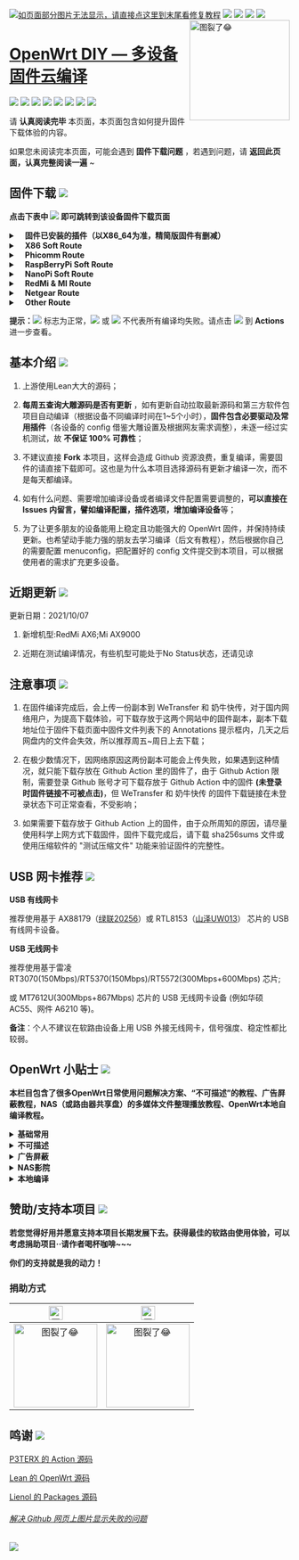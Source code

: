 [![如页面部分图片无法显示，请直接点这里到末尾看修复教程](https://visitor-badge.glitch.me/badge?page_id=OpenWrt-DIY-visitor-badge)](#解决-github-网页上图片显示失败的问题) [![](https://img.shields.io/github/stars/XiaoSong0919/OpenWrt-DIY?color=FFFFFF)](https://github.com/XiaoSong0919/OpenWrt-DIY/stargazers) [![](https://img.shields.io/github/forks/XiaoSong0919/OpenWrt-DIY?color=FFFFFF)](https://github.com/XiaoSong0919/OpenWrt-DIY/network/members) [![](https://img.shields.io/github/release-date/XiaoSong0919/OpenWrt-DIY?color=FFFFFF&label=%E6%9B%B4%E6%96%B0%E6%97%A5%E6%9C%9F)](https://github.com/XiaoSong0919/OpenWrt-DIY/actions) [![](https://img.shields.io/badge/QQ群-点击加入-FFFFFF.svg)](https://jq.qq.com/?_wv=1027&k=9Sh2iNhT)
<a href="#readme">
    <img src="https://img.vim-cn.com/48/6e4b91fdeefa201f93befdf858a13eefeaff5c.jpg" alt="图裂了😂" title="OpenWrt-DIY" align="right" height="180" />
</a>

[OpenWrt DIY — 多设备固件云编译](https://jq.qq.com/?_wv=1027&k=9Sh2iNhT)
======================

[![](https://img.shields.io/badge/-目录:-696969.svg)](#readme) [![](https://img.shields.io/badge/-基本介绍-F5F5F5.svg)](#基本介绍-) [![](https://img.shields.io/badge/-近期更新-F5F5F5.svg)](#近期更新-) [![](https://img.shields.io/badge/-注意事项-F5F5F5.svg)](#注意事项-) [![](https://img.shields.io/badge/-USB网卡推荐-F5F5F5.svg)](#usb-网卡推荐-) [![](https://img.shields.io/badge/-OpenWrt小贴士-F5F5F5.svg)](#openwrt-小贴士-) [![](https://img.shields.io/badge/-赞助本项目-F5F5F5.svg)](#赞助支持本项目-) [![](https://img.shields.io/badge/-鸣谢-F5F5F5.svg)](#鸣谢-)

请 **认真阅读完毕** 本页面，本页面包含如何提升固件下载体验的内容。

如果您未阅读完本页面，可能会遇到 **固件下载问题** ，若遇到问题，请 **返回此页面，认真完整阅读一遍** ~

## 固件下载 [![](https://img.shields.io/badge/-支持设备、编译状态及固件下载-FFFFFF.svg)](#固件下载-)

**点击下表中 [![](https://img.shields.io/badge/设备-passing-32CD32.svg)](https://github.com/XiaoSong0919/OpenWrt-DIY/actions) 即可跳转到该设备固件下载页面**

<details>
 <summary><b>&nbsp;&nbsp;&nbsp; 固件已安装的插件（以X86_64为准，精简版固件有删减）</b></summary>
    
<br/>

|    序号   |     插件名称     |  精简    |
| :-------: | :-------------: | :-----: |
| 1 |luci-compat |*|
| 2 |luci-mod-admin-full |*|
| 3 |luci-newapi |*|
|**|应用程序||
| 4 |luci-app-accesscontrol |*|
| 5 |luci-app-adblock ||
| 6 |luci-app-adguardhome ||
| 7 |luci-app-aliddns ||
| 8 |luci-app-argon-config |*|
| 9 |luci-app-arpbind |*|
| 10|luci-app-autoreboot |*|
| 11|luci-app-cifs-mount ||
| 12|luci-app-commands |*|
| 13|luci-app-ddns |*|
| 14|luci-app-diskman |*|
| 15|luci-app-filetransfer ||
| 16|luci-app-firewall |*|
| 17|luci-app-hd-idle |*|
| 18|luci-app-ipsec-vpnd ||
| 19|luci-app-kodexplorer ||
| 20|luci-app-mwan3 ||
| 21|luci-app-netdata ||
| 22|luci-app-nfs |*|
| 23|luci-app-nlbwmon |*|
| 24|luci-app-nps ||
| 25|luci-app-passwall |*|
| 26|luci-app-pppoe-relay ||
| 27|luci-app-pptp-server ||
| 28|luci-app-qbittorrent ||
| 29|luci-app-qbittorrent_dynamic ||
| 30|luci-app-ramfree ||
| 31|luci-app-samba |*|
| 32|luci-app-smartdns ||
| 33|luci-app-ssr-plus |*|
| 34|luci-app-ttyd ||
| 35|luci-app-turboacc |*|
| 36|luci-app-unblockmusic ||
| 37|luci-app-upnp |*|
| 38|luci-app-usb-printer ||
| 39|luci-app-uugamebooster ||
| 40|luci-app-vlmcsd ||
| 41|luci-app-vsftpd ||
| 42|luci-app-webadmin |*|
| 43|luci-app-wol |*|
| 44|luci-app-xlnetacc ||
| 45|luci-app-zerotier ||
|**|主题||
| 46|luci-theme-argon |*|
| 47|luci-theme-argon_new |*|
| 48|luci-theme-bootstrap |*|
| 49|luci-theme-edge ||
|**|协议||
| 50|luci-proto-bonding |*|
| 51|luci-proto-ipip ||
| 52|luci-proto-ipv6 |*|
| 53|luci-proto-ppp |*|
| 54|luci-proto-relay |*|

</details>

<details>
 <summary><b>&nbsp;&nbsp;&nbsp; X86 Soft Route</b></summary>
    
<br/>

|    序号   |     设备平台     |   编译状态及下载链接 |   插件配置   | 备注说明   |
| :-----------------: | :-------------: |:-----------------: | :-----------------: |  :-----------------: | 
| 1 |   [![](https://img.shields.io/badge/OpenWrt-x86_64_(64位)-FFFFFF.svg)](https://github.com/XiaoSong0919/OpenWrt-DIY/actions?query=workflow%3A%22Build+X86%2864bit%29+OpenWrt%22)    | [![](https://github.com/XiaoSong0919/OpenWrt-DIY/workflows/Build%20X86(64bit)%20OpenWrt/badge.svg)](https://github.com/XiaoSong0919/OpenWrt-DIY/actions?query=workflow%3A%22Build+X86%2864bit%29+OpenWrt%22) |[![](https://img.shields.io/badge/编译-配置-orange.svg)](https://github.com/XiaoSong0919/OpenWrt-DIY/blob/main/config/x86_64.config) |  |  
| 2 |    [![](https://img.shields.io/badge/OpenWrt-x86_(32位)-FFFFFF.svg)](https://github.com/XiaoSong0919/OpenWrt-DIY/actions?query=workflow%3A%22Build+X86%2832bit%29+OpenWrt%22)     |[![](https://github.com/XiaoSong0919/OpenWrt-DIY/workflows/Build%20X86(32bit)%20OpenWrt/badge.svg)](https://github.com/XiaoSong0919/OpenWrt-DIY/actions?query=workflow%3A%22Build+X86%2832bit%29+OpenWrt%22) |[![](https://img.shields.io/badge/编译-配置-orange.svg)](https://github.com/XiaoSong0919/OpenWrt-DIY/blob/main/config/x86.config) | | 
</details>

<details>
 <summary><b>&nbsp;&nbsp;&nbsp; Phicomm Route</b></summary>
    
<br/>

|    序号   |     设备平台     |   编译状态及下载链接 |   插件配置   | 备注说明   |
| :-----------------: | :-------------: |:-----------------: | :-----------------: |  :-----------------: | 
| 1 |        [![](https://img.shields.io/badge/OpenWrt-K2T-FFFFFF.svg)](https://github.com/XiaoSong0919/OpenWrt-DIY/actions?query=workflow%3A%22Build+K2T+OpenWrt%22)           | [![](https://github.com/XiaoSong0919/OpenWrt-DIY/workflows/Build%20K2T%20OpenWrt/badge.svg)](https://github.com/XiaoSong0919/OpenWrt-DIY/actions?query=workflow%3A%22Build+K2T+OpenWrt%22)|[![](https://img.shields.io/badge/编译-配置-orange.svg)](https://github.com/XiaoSong0919/OpenWrt-DIY/blob/main/config/Lean_LEDE_K2T.config) | | 
| 2 |        [![](https://img.shields.io/badge/OpenWrt-K2P-FFFFFF.svg)](https://github.com/XiaoSong0919/OpenWrt-DIY/actions?query=workflow%3A%22Build+K2P+OpenWrt%22)           |[![](https://github.com/XiaoSong0919/OpenWrt-DIY/workflows/Build%20K2P%20OpenWrt/badge.svg)](https://github.com/XiaoSong0919/OpenWrt-DIY/actions?query=workflow%3A%22Build+K2P+OpenWrt%22)|[![](https://img.shields.io/badge/编译-配置-orange.svg)](https://github.com/XiaoSong0919/OpenWrt-DIY/blob/main/config/Lean_LEDE_K2P.config) |闭源驱动&精简 | 
| 3 |       [![](https://img.shields.io/badge/OpenWrt-K3-FFFFFF.svg)](https://github.com/XiaoSong0919/OpenWrt-DIY/actions?query=workflow%3A%22Build+K3+OpenWrt%22)           |[![](https://github.com/XiaoSong0919/OpenWrt-DIY/workflows/Build%20K3%20OpenWrt/badge.svg)](https://github.com/XiaoSong0919/OpenWrt-DIY/actions?query=workflow%3A%22Build+K3+OpenWrt%22) |[![](https://img.shields.io/badge/编译-配置-orange.svg)](https://github.com/XiaoSong0919/OpenWrt-DIY/blob/main/config/k3.config)  |  | 
</details>

<details>
 <summary><b>&nbsp;&nbsp;&nbsp; RaspBerryPi Soft Route</b></summary>
    
<br/>

|    序号   |     设备平台     |   编译状态及下载链接 |   插件配置   | 备注说明   |
| :-----------------: | :-------------: |:-----------------: | :-----------------: |  :-----------------: | 
| 1 |    [![](https://img.shields.io/badge/OpenWrt-树莓派_3B/3B+-FFFFFF.svg)](https://github.com/XiaoSong0919/OpenWrt-DIY/actions?query=workflow%3A%22Build+RaspBerryPi3+OpenWrt%22)   | [![](https://github.com/XiaoSong0919/OpenWrt-DIY/workflows/Build%20RaspBerryPi3%20OpenWrt/badge.svg)](https://github.com/XiaoSong0919/OpenWrt-DIY/actions?query=workflow%3A%22Build+RaspBerryPi3+OpenWrt%22) |[![](https://img.shields.io/badge/编译-配置-orange.svg)](https://github.com/XiaoSong0919/OpenWrt-DIY/blob/main/config/rpi3-lean-openwrt.config) | 含 USB 网卡驱动 |
| 2 |    [![](https://img.shields.io/badge/OpenWrt-树莓派_4B-FFFFFF.svg)](https://github.com/XiaoSong0919/OpenWrt-DIY/actions?query=workflow%3A%22Build+RaspBerryPi4+OpenWrt%22)    | [![](https://github.com/XiaoSong0919/OpenWrt-DIY/workflows/Build%20RaspBerryPi4%20OpenWrt/badge.svg)](https://github.com/XiaoSong0919/OpenWrt-DIY/actions?query=workflow%3A%22Build+RaspBerryPi4+OpenWrt%22)  |[![](https://img.shields.io/badge/编译-配置-orange.svg)](https://github.com/XiaoSong0919/OpenWrt-DIY/blob/main/config/raspberrypi4.config)  | 含 USB 网卡驱动 |
</details>

<details>
 <summary><b>&nbsp;&nbsp;&nbsp; NanoPi Soft Route</b></summary>
    
<br/>

|    序号   |     设备平台     |   编译状态及下载链接 |   插件配置   | 备注说明   |
| :-----------------: | :-------------: |:-----------------: | :-----------------: |  :-----------------: | 
| 1|      [![](https://img.shields.io/badge/OpenWrt-NanoPi_NEO2-FFFFFF.svg)](https://github.com/XiaoSong0919/OpenWrt-DIY/actions?query=workflow%3A%22Build+NanoPi+NEO2+OpenWrt%22)     |  [![](https://github.com/XiaoSong0919/OpenWrt-DIY/workflows/Build%20NanoPi%20NEO2%20OpenWrt/badge.svg)](https://github.com/XiaoSong0919/OpenWrt-DIY/actions?query=workflow%3A%22Build+NanoPi+NEO2+OpenWrt%22)  |[![](https://img.shields.io/badge/编译-配置-orange.svg)](https://github.com/XiaoSong0919/OpenWrt-DIY/blob/main/config/NEO2.config)  |  |
| 2|      [![](https://img.shields.io/badge/OpenWrt-NanoPi_R2S-FFFFFF.svg)](https://github.com/XiaoSong0919/OpenWrt-DIY/actions?query=workflow%3A%22Build+NanoPi+R2S+OpenWrt%22)     |  [![](https://github.com/XiaoSong0919/OpenWrt-DIY/workflows/Build%20NanoPi%20R2S%20OpenWrt/badge.svg)](https://github.com/XiaoSong0919/OpenWrt-DIY/actions?query=workflow%3A%22Build+NanoPi+R2S+OpenWrt%22)  |[![](https://img.shields.io/badge/编译-配置-orange.svg)](https://github.com/XiaoSong0919/OpenWrt-DIY/blob/main/config/r2s.config)  |  |
| 3|      [![](https://img.shields.io/badge/OpenWrt-NanoPi_R4S-FFFFFF.svg)](https://github.com/XiaoSong0919/OpenWrt-DIY/actions?query=workflow%3A%22Build+NanoPi+R4S+OpenWrt%22)     |  [![](https://github.com/XiaoSong0919/OpenWrt-DIY/workflows/Build%20NanoPi%20R4S%20OpenWrt/badge.svg)](https://github.com/XiaoSong0919/OpenWrt-DIY/actions?query=workflow%3A%22Build+NanoPi+R4S+OpenWrt%22)  |[![](https://img.shields.io/badge/编译-配置-orange.svg)](https://github.com/XiaoSong0919/OpenWrt-DIY/blob/main/config/r4s.config)  |  |
</details>

<details>
 <summary><b>&nbsp;&nbsp;&nbsp; RedMi & MI Route</b></summary>
    
<br/>

|    序号   |     设备平台     |   编译状态及下载链接 |   插件配置   | 备注说明   |
| :-----------------: | :-------------: |:-----------------: | :-----------------: |  :-----------------: | 
| 1 |    [![](https://img.shields.io/badge/OpenWrt-红米_AC2100-FFFFFF.svg)](https://github.com/XiaoSong0919/OpenWrt-DIY/actions?query=workflow%3A%22Build+Redmi+AC2100+OpenWrt%22)     | [![](https://github.com/XiaoSong0919/OpenWrt-DIY/workflows/Build%20Redmi%20AC2100%20OpenWrt/badge.svg)](https://github.com/XiaoSong0919/OpenWrt-DIY/actions?query=workflow%3A%22Build+Redmi+AC2100+OpenWrt%22) |[![](https://img.shields.io/badge/编译-配置-orange.svg)](https://github.com/XiaoSong0919/OpenWrt-DIY/blob/main/config/redmi_ac2100.config) | | 
| 2 |     [![](https://img.shields.io/badge/OpenWrt-小米_R3G-FFFFFF.svg)](https://github.com/XiaoSong0919/OpenWrt-DIY/actions?query=workflow%3A%22Build+Mi+R3G+OpenWrt%22)   | [![](https://github.com/XiaoSong0919/OpenWrt-DIY/workflows/Build%20Mi%20R3G%20OpenWrt/badge.svg)](https://github.com/XiaoSong0919/OpenWrt-DIY/actions?query=workflow%3A%22Build+Mi+R3G+OpenWrt%22) |[![](https://img.shields.io/badge/编译-配置-orange.svg)](https://github.com/XiaoSong0919/OpenWrt-DIY/blob/main/config/r3g.config) | 闭源驱动  |
| 3 |     [![](https://img.shields.io/badge/OpenWrt-小米_R3P-FFFFFF.svg)](https://github.com/XiaoSong0919/OpenWrt-DIY/actions?query=workflow%3A%22Build+Mi+R3P+OpenWrt%22)   | [![](https://github.com/XiaoSong0919/OpenWrt-DIY/workflows/Build%20Mi%20R3P%20OpenWrt/badge.svg)](https://github.com/XiaoSong0919/OpenWrt-DIY/actions?query=workflow%3A%22Build+Mi+R3P+OpenWrt%22) |[![](https://img.shields.io/badge/编译-配置-orange.svg)](https://github.com/XiaoSong0919/OpenWrt-DIY/blob/main/config/r3p.config) | 闭源驱动  |
| 4 |     [![](https://img.shields.io/badge/OpenWrt-小米_Mini-FFFFFF.svg)](https://github.com/XiaoSong0919/OpenWrt-DIY/actions?query=workflow%3A%22Build+Mi+Mini+OpenWrt%22)   | [![](https://github.com/XiaoSong0919/OpenWrt-DIY/workflows/Build%20Mi%20Mini%20OpenWrt/badge.svg)](https://github.com/XiaoSong0919/OpenWrt-DIY/actions?query=workflow%3A%22Build+Mi+Mini+OpenWrt%22) |[![](https://img.shields.io/badge/编译-配置-orange.svg)](https://github.com/XiaoSong0919/OpenWrt-DIY/blob/main/config/Mi_mini.config) |精简|
| 5 |    [![](https://img.shields.io/badge/OpenWrt-红米_AX6-FFFFFF.svg)](https://github.com/XiaoSong0919/OpenWrt-DIY/actions?query=workflow%3A%22Build+RedMi+AX6+OpenWrt%22)     | [![](https://github.com/XiaoSong0919/OpenWrt-DIY/workflows/Build%20RedMi%20AX6%20OpenWrt/badge.svg)](https://github.com/XiaoSong0919/OpenWrt-DIY/actions?query=workflow%3A%22Build+RedMi+AX6+OpenWrt%22) |[![](https://img.shields.io/badge/编译-配置-orange.svg)](https://github.com/XiaoSong0919/OpenWrt-DIY/blob/main/config/ax6.config) |带NSS加速| 
| 6 |    [![](https://img.shields.io/badge/OpenWrt-小米_AX9000-FFFFFF.svg)](https://github.com/XiaoSong0919/OpenWrt-DIY/actions?query=workflow%3A%22Build+Mi+AX9000+OpenWrt%22)     | [![](https://github.com/XiaoSong0919/OpenWrt-DIY/workflows/Build%20Mi%20AX9000%20OpenWrt/badge.svg)](https://github.com/XiaoSong0919/OpenWrt-DIY/actions?query=workflow%3A%22Build+Mi+AX9000+OpenWrt%22) |[![](https://img.shields.io/badge/编译-配置-orange.svg)](https://github.com/XiaoSong0919/OpenWrt-DIY/blob/main/config/ax9000.config) |带NSS加速| 
</details>


<details>
 <summary><b>&nbsp;&nbsp;&nbsp; Netgear Route</b></summary>
    
<br/>

|    序号   |     设备平台     |   编译状态及下载链接 |   插件配置   | 备注说明   |
| :-----------------: | :-------------: |:-----------------: | :-----------------: |  :-----------------: | 
| 1 |     [![](https://img.shields.io/badge/OpenWrt-网件_R7800-FFFFFF.svg)](https://github.com/XiaoSong0919/OpenWrt-DIY/actions?query=workflow%3A%22Build+Netgear+R7800+OpenWrt%22)   | [![](https://github.com/XiaoSong0919/OpenWrt-DIY/workflows/Build%20Netgear%20R7800%20OpenWrt/badge.svg)](https://github.com/XiaoSong0919/OpenWrt-DIY/actions?query=workflow%3A%22Build+Netgear+R7800+OpenWrt%22) |[![](https://img.shields.io/badge/编译-配置-orange.svg)](https://github.com/XiaoSong0919/OpenWrt-DIY/blob/main/config/r7800.config) |   |
| 2 |     [![](https://img.shields.io/badge/OpenWrt-网件_3800-FFFFFF.svg)](https://github.com/XiaoSong0919/OpenWrt-DIY/actions?query=workflow%3A%22Build+Netgear+3800+OpenWrt%22)   | [![](https://github.com/XiaoSong0919/OpenWrt-DIY/workflows/Build%20Netgear%203800%20OpenWrt/badge.svg)](https://github.com/XiaoSong0919/OpenWrt-DIY/actions?query=workflow%3A%22Build+Netgear+3800+OpenWrt%22) |[![](https://img.shields.io/badge/编译-配置-orange.svg)](https://github.com/XiaoSong0919/OpenWrt-DIY/blob/main/config/netgear3800.config) |   |
</details>
<details>
 <summary><b>&nbsp;&nbsp;&nbsp; Other Route</b></summary>
    
<br/>

|    序号   |     设备平台     |   编译状态及下载链接 |   插件配置   | 备注说明   |
| :-----------------: | :-------------: |:-----------------: | :-----------------: |  :-----------------: | 
| 1 |        [![](https://img.shields.io/badge/OpenWrt-竞斗云-FFFFFF.svg)](https://github.com/XiaoSong0919/OpenWrt-DIY/actions?query=workflow%3A%22Build+G-Dock+OpenWrt%22)         |[![](https://github.com/XiaoSong0919/OpenWrt-DIY/workflows/Build%20G-Dock%20OpenWrt/badge.svg)](https://github.com/XiaoSong0919/OpenWrt-DIY/actions?query=workflow%3A%22Build+G-Dock+OpenWrt%22) |[![](https://img.shields.io/badge/编译-配置-orange.svg)](https://github.com/XiaoSong0919/OpenWrt-DIY/blob/main/config/gdock-lean-openwrt.config)  | | 
| 2 |        [![](https://img.shields.io/badge/OpenWrt-极路由_B70-FFFFFF.svg)](https://github.com/XiaoSong0919/OpenWrt-DIY/actions?query=workflow%3A%22Build+HiWiFi+B70+OpenWrt%22)        |[![](https://github.com/XiaoSong0919/OpenWrt-DIY/workflows/Build%20HiWiFi%20B70%20OpenWrt/badge.svg)](https://github.com/XiaoSong0919/OpenWrt-DIY/actions?query=workflow%3A%22Build+HiWiFi+B70+OpenWrt%22)|[![](https://img.shields.io/badge/编译-配置-orange.svg)](https://github.com/XiaoSong0919/OpenWrt-DIY/blob/main/config/B70.config) | |
| 3 |       [![](https://img.shields.io/badge/OpenWrt-N1_盒子-FFFFFF.svg)](https://github.com/XiaoSong0919/OpenWrt-DIY/actions?query=workflow%3A%22Build+N1+OpenWrt%22)         |[![](https://github.com/XiaoSong0919/OpenWrt-DIY/workflows/Build%20N1%20OpenWrt/badge.svg)](https://github.com/XiaoSong0919/OpenWrt-DIY/actions?query=workflow%3A%22Build+N1+OpenWrt%22) |[![](https://img.shields.io/badge/编译-配置-orange.svg)](https://github.com/XiaoSong0919/OpenWrt-DIY/blob/main/config/Lean_Docker_LEDE_N1.config)  | | 
| 4 |    [![](https://img.shields.io/badge/OpenWrt-Newifi3_D2-FFFFFF.svg)](https://github.com/XiaoSong0919/OpenWrt-DIY/actions?query=workflow%3A%22Build+Newifi+D2+OpenWrt%22)      |  [![](https://github.com/XiaoSong0919/OpenWrt-DIY/workflows/Build%20Newifi%20D2%20OpenWrt/badge.svg)](https://github.com/XiaoSong0919/OpenWrt-DIY/actions?query=workflow%3A%22Build+Newifi+D2+OpenWrt%22) |[![](https://img.shields.io/badge/编译-配置-orange.svg)](https://github.com/XiaoSong0919/OpenWrt-DIY/blob/main/config/Newifi_D2.config)  | | 
| 5 |     [![](https://img.shields.io/badge/OpenWrt-小娱_C5-FFFFFF.svg)](https://github.com/XiaoSong0919/OpenWrt-DIY/actions?query=workflow%3A%22Build+XiaoYu+XY-C5+OpenWrt%22)        | [![](https://github.com/XiaoSong0919/OpenWrt-DIY/workflows/Build%20XiaoYu%20XY-C5%20OpenWrt/badge.svg)](https://github.com/XiaoSong0919/OpenWrt-DIY/actions?query=workflow%3A%22Build+XiaoYu+XY-C5+OpenWrt%22)   |[![](https://img.shields.io/badge/编译-配置-orange.svg)](https://github.com/XiaoSong0919/OpenWrt-DIY/blob/main/config/xiaoyu_xy-c5.config)  |  |
| 6 |     [![](https://img.shields.io/badge/OpenWrt-星际宝盒_CM520-FFFFFF.svg)](https://github.com/XiaoSong0919/OpenWrt-DIY/actions?query=workflow%3A%22Build+%E6%98%9F%E9%99%85%E5%AE%9D%E7%9B%92+CM520+OpenWrt%22)   | [![](https://github.com/XiaoSong0919/OpenWrt-DIY/workflows/Build%20星际宝盒%20CM520%20OpenWrt/badge.svg)](https://github.com/XiaoSong0919/OpenWrt-DIY/actions?query=workflow%3A%22Build+%E6%98%9F%E9%99%85%E5%AE%9D%E7%9B%92+CM520+OpenWrt%22) |[![](https://img.shields.io/badge/编译-配置-orange.svg)](https://github.com/XiaoSong0919/OpenWrt-DIY/blob/main/config/CM520.config) |   |
| 7 |     [![](https://img.shields.io/badge/OpenWrt-Amlogic_S905X3-FFFFFF.svg)](https://github.com/XiaoSong0919/OpenWrt-DIY/actions?query=workflow%3A%22Build+Amlogic+S905X3+OpenWrt%22)   | [![](https://github.com/XiaoSong0919/OpenWrt-DIY/workflows/Build%20Amlogic%20S905X3%20OpenWrt/badge.svg)](https://github.com/XiaoSong0919/OpenWrt-DIY/actions?query=workflow%3A%22Build+Amlogic+S905X3+OpenWrt%22) |[![](https://img.shields.io/badge/编译-配置-orange.svg)](https://github.com/XiaoSong0919/OpenWrt-DIY/blob/main/config/S905x3.config) |   |
| 8 |     [![](https://img.shields.io/badge/OpenWrt-香橙派_Zero_Plus-FFFFFF.svg)](https://github.com/XiaoSong0919/OpenWrt-DIY/actions?query=workflow%3A%22Build+%E9%A6%99%E6%A9%99%E6%B4%BE+Zero+Plus+OpenWrt%22)   | [![](https://github.com/XiaoSong0919/OpenWrt-DIY/workflows/Build%20香橙派%20Zero%20Plus%20OpenWrt/badge.svg)](https://github.com/XiaoSong0919/OpenWrt-DIY/actions?query=workflow%3A%22Build+%E9%A6%99%E6%A9%99%E6%B4%BE+Zero+Plus+OpenWrt%22) |[![](https://img.shields.io/badge/编译-配置-orange.svg)](https://github.com/XiaoSong0919/OpenWrt-DIY/blob/main/config/opzp.config) |   |
| 9 |     [![](https://img.shields.io/badge/OpenWrt-优酷_L1-FFFFFF.svg)](https://github.com/XiaoSong0919/OpenWrt-DIY/actions?query=workflow%3A%22Build+Youku+L1+OpenWrt%22)   | [![](https://github.com/XiaoSong0919/OpenWrt-DIY/workflows/Build%20Youku%20L1%20OpenWrt/badge.svg)](https://github.com/XiaoSong0919/OpenWrt-DIY/actions?query=workflow%3A%22Build+Youku+L1+OpenWrt%22) |[![](https://img.shields.io/badge/编译-配置-orange.svg)](https://github.com/XiaoSong0919/OpenWrt-DIY/blob/main/config/youkuL1.config) |   |
</details>

**提示：**[![](https://img.shields.io/badge/设备-passing-32CD32.svg)](https://github.com/XiaoSong0919/OpenWrt-DIY/actions) 标志为正常，[![](https://img.shields.io/badge/设备-failing-DC143C.svg)](https://github.com/XiaoSong0919/OpenWrt-DIY/actions) 或 [![](https://img.shields.io/badge/设备-no_status-A9A9A9.svg)](https://github.com/XiaoSong0919/OpenWrt-DIY/actions) 不代表所有编译均失败。请点击 [![](https://img.shields.io/badge/设备-状态-32CD32.svg)](https://github.com/XiaoSong0919/OpenWrt-DIY/actions) 到 **Actions** 进一步查看。


## 基本介绍 [![](https://img.shields.io/badge/-基本介绍-F5F5F5.svg)](#基本介绍-)

1. 上游使用Lean大大的源码；

2.  **每周五查询大雕源码是否有更新** ，如有更新自动拉取最新源码和第三方软件包项目自动编译（根据设备不同编译时间在1~5个小时），**固件包含必要驱动及常用插件**（各设备的 config 借鉴大雕设置及根据网友需求调整），未逐一经过实机测试，故 **不保证 100% 可靠性**；

3. 不建议直接 **Fork** 本项目，这样会造成 Github 资源浪费，重复编译，需要固件的请直接下载即可。这也是为什么本项目选择源码有更新才编译一次，而不是每天都编译。

4. 如有什么问题、需要增加编译设备或者编译文件配置需要调整的，**可以直接在 Issues 内留言，譬如编译配置，插件选项，增加编译设备**等；

5. 为了让更多朋友的设备能用上稳定且功能强大的 OpenWrt 固件，并保持持续更新。也希望动手能力强的朋友去学习编译（后文有教程），然后根据你自己的需要配置 menuconfig，把配置好的 config 文件提交到本项目，可以根据使用者的需求扩充更多设备。

## 近期更新 [![](https://img.shields.io/badge/-近期更新-F5F5F5.svg)](#近期更新-)

更新日期：2021/10/07

1. 新增机型:RedMi AX6;Mi AX9000

2. 近期在测试编译情况，有些机型可能处于No Status状态，还请见谅

## 注意事项 [![](https://img.shields.io/badge/-注意事项-F5F5F5.svg)](#注意事项-)

1. 在固件编译完成后，会上传一份副本到 WeTransfer 和 奶牛快传，对于国内网络用户，为提高下载体验，可下载存放于这两个网站中的固件副本，副本下载地址位于固件下载页面中固件文件列表下的 Annotations 提示框内，几天之后网盘内的文件会失效，所以推荐周五~周日上去下载；

2. 在极少数情况下，因网络原因这两份副本可能会上传失败，如果遇到这种情况，就只能下载存放在 Github Action 里的固件了，由于 Github Action 限制，需要登录 Github 账号才可下载存放于 Github Action 中的固件 **(未登录时固件链接不可被点击)**，但 WeTransfer 和 奶牛快传 的固件下载链接在未登录状态下可正常查看，不受影响；

3. 如果需要下载存放于 Github Action 上的固件，由于众所周知的原因，请尽量使用科学上网方式下载固件，固件下载完成后，请下载 sha256sums 文件或使用压缩软件的 "测试压缩文件" 功能来验证固件的完整性。


## USB 网卡推荐 [![](https://img.shields.io/badge/-USB网卡推荐-F5F5F5.svg)](#usb-网卡推荐-)

**USB 有线网卡**

推荐使用基于 AX88179（[绿联20256](https://item.jd.com/1205967.html)）或 RTL8153（[山泽UW013](https://item.jd.com/6375404.html)） 芯片的 USB 有线网卡设备。

**USB 无线网卡**

推荐使用基于雷凌 RT3070(150Mbps)/RT5370(150Mbps)/RT5572(300Mbps+600Mbps) 芯片;  

或 MT7612U(300Mbps+867Mbps) 芯片的 USB 无线网卡设备 (例如华硕 AC55、网件 A6210 等)。

**备注**：个人不建议在软路由设备上用 USB 外接无线网卡，信号强度、稳定性都比较弱。

## OpenWrt 小贴士 [![](https://img.shields.io/badge/-OpenWrt小贴士-F5F5F5.svg)](#openwrt-小贴士-)

**本栏目包含了很多OpenWrt日常使用问题解决方案、“不可描述”的教程、广告屏蔽教程，NAS（或路由器共享盘）的多媒体文件整理播放教程、OpenWrt本地自编译教程。**

<details>
 <summary><b>基础常用</b></summary>

<br/>

[OpenWrt 基础配置](https://github.com/XiaoSong0919/OpenWrt-DIY/wiki/OpenWrt-%E5%9F%BA%E7%A1%80%E9%85%8D%E7%BD%AE)

[OpenWrt 网络共享文件和 Transmission 使用技巧，再也没有恼人的权限问题](https://youtu.be/wmR7o9p9vSY)

[SD 卡设备固件刷写程序 BalenaEtcher](https://www.balena.io/etcher/)

</details>

<details>
 <summary><b>不可描述</b></summary>

<br/>

[最好的 OpenWrt 路由器 shadowsocks 自动翻墙、科学上网教程](https://github.com/softwaredownload/openwrt-fanqiang)

[自由上网方法大全](https://github.com/Alvin9999/new-pac/wiki)

[Clash for Windows](https://github.com/Fndroid/clash_for_windows_pkg)

[翻墙软件 VPN 推荐指南（含 2020 优惠）](https://github.com/vpncn/vpncn.github.io)

[免费机场节点获取](https://github.com/hugetiny/awesome-vpn/blob/master/READMECN.md)

</details>

<details>
 <summary><b>广告屏蔽</b></summary>

<br/>

[anti-AD 中文区命中率最高的广告过滤列表](https://github.com/privacy-protection-tools/anti-AD)

[最完善的 iOS 翻墙规则](https://github.com/h2y/Shadowrocket-ADBlock-Rules)

[国内加速过滤广告规则订阅](https://github.com/Silentely/AdBlock-Acceleration)

</details>

<details>
 <summary><b>NAS影院</b></summary>

<br/>

[最NB的家庭影院播放器KODI](http://www.kodiplayer.cn/)

[全球5000多个IPTV频道](https://github.com/iptv-org/iptv)

</details>

<details>
 <summary><b>本地编译</b></summary>

<br/>

[基本编译教程](https://blog.csdn.net/Dreame_Architect/article/details/101527640)

[WIN10 内置 Ubuntu 子系统编译教程](http://www.fuweijun.com/index.php/2019/07/03/win10%E5%AD%90linux%E7%B3%BB%E7%BB%9F%E7%BC%96%E8%AF%91openwrt/)

[Win10 子系统 Ubuntu18.04 下编译 OpenWrt 问题及解决方法](https://blog.csdn.net/khaunag/article/details/104854536)

[Ubuntu 默认源更新慢可更换清华大学镜像源](https://mirror.tuna.tsinghua.edu.cn/help/ubuntu/)

[Lean's OpenWrt 插件大全](https://github.com/XiaoSong0919/OpenWrt-DIY/wiki/Lean‘s-OpenWrt-——LuCI-Applications-插件说明)

</details>


## 赞助/支持本项目 [![](https://img.shields.io/badge/-赞助本项目-F5F5F5.svg)](#赞助支持本项目-)

**若您觉得好用并愿意支持本项目长期发展下去。获得最佳的软路由使用体验，可以考虑捐助项目··请作者喝杯咖啡~~~**

**你们的支持就是我的动力！**

### 捐助方式

|     <img src="https://img.shields.io/badge/-支付宝-F5F5F5.svg" href="#赞助支持本项目-" height="25" alt="图裂了😂"/>  |  <img src="https://img.shields.io/badge/-微信-F5F5F5.svg" height="25" alt="图裂了😂" href="#赞助支持本项目-"/>  | 
| :-----------------: | :-------------: |
|<img src="https://img.vim-cn.com/24/8c86e483e945f14aeb96662270d4f320a9ed5d.jpg" width="150" height="150" alt="图裂了😂" href="#赞助支持本项目-"/>|<img src="https://img.vim-cn.com/c1/e41cd8fde8f5a863f4d3cdac6f23840d398e01.jpg" width="150" height="150" alt="图裂了😂" href="#赞助支持本项目-"/>|

## 鸣谢 [![](https://img.shields.io/badge/-鸣谢-F5F5F5.svg)](#鸣谢-)
 
[P3TERX 的 Action 源码](https://github.com/P3TERX/Actions-OpenWrt)

[Lean 的 OpenWrt 源码](https://github.com/coolsnowwolf/lede)

[Lienol 的 Packages 源码](https://github.com/Lienol/openwrt-packages)

###### [解决 Github 网页上图片显示失败的问题](https://blog.csdn.net/qq_38232598/article/details/91346392)

[![](https://img.shields.io/badge/QQ群-点击加入-FFFFFF.svg)](https://jq.qq.com/?_wv=1027&k=9Sh2iNhT)